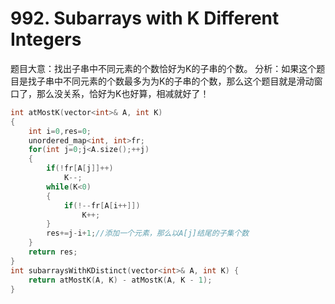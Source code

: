 # 992. Subarrays with K Different Integers
题目大意：找出子串中不同元素的个数恰好为K的子串的个数。
分析：如果这个题目是找子串中不同元素的个数最多为为K的子串的个数，那么这个题目就是滑动窗口了，那么没关系，恰好为K也好算，相减就好了！
```c++
int atMostK(vector<int>& A, int K)
{
    int i=0,res=0;
    unordered_map<int, int>fr;
    for(int j=0;j<A.size();++j)
    {
        if(!fr[A[j]]++)
            K--;
        while(K<0)
        {
            if(!--fr[A[i++]])
                K++;
        }
        res+=j-i+1;//添加一个元素，那么以A[j]结尾的子集个数
    }
    return res;
}
int subarraysWithKDistinct(vector<int>& A, int K) {
    return atMostK(A, K) - atMostK(A, K - 1);
}
```